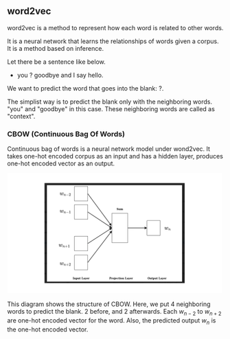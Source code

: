 ## word2vec

word2vec is a method to represent how each word is related to other words.

It is a neural network that learns the relationships of words given a corpus. It is a method based on inference.

Let there be a sentence like below.


- you ? goodbye and I say hello.

We want to predict the word that goes into the blank: ?.

The simplist way is to predict the blank only with the neighboring words. 
"you" and "goodbye" in this case. These neighboring words are called as "context".


### CBOW (Continuous Bag Of Words)

Continuous bag of words is a neural network model under wond2vec. It takes one-hot encoded corpus as an input and has a hidden layer, produces one-hot encoded vector as an output.

<!-- ![CBOW diagram](images/CBOW.png) This is how to make comment in HTML -->
<img src="images/CBOW.png" alt="CBOW diagram" width="500"/>

This diagram shows the structure of CBOW. Here, we put 4 neighboring words to predict the blank. 2 before, and 2 afterwards. Each $w_{n-2}$ to $w_{n+2}$ are one-hot encoded vector for the word. Also, the predicted output $w_{n}$ is the one-hot encoded vector. 
